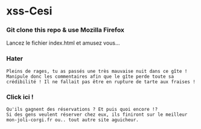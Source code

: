 # xss-Cesi

### Git clone this repo & use Mozilla Firefox

Lancez le fichier index.html et amusez vous... 

### Hater
	Pleins de rages, tu as passés une très mauvaise nuit dans ce gîte ! 
	Manipule donc les commentaires afin que le gîte perde toute sa crédibilité ! Il ne fallait pas être en rupture de tarte aux fraises !

### Click ici !
	Qu'ils gagnent des réservations ? Et puis quoi encore !? 
	Si des gens veulent réserver chez eux, ils finiront sur le meilleur mon-joli-corgi.fr ou.. tout autre site aguicheur. 